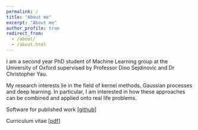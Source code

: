 ```yaml
---
permalink: /
title: "About me"
excerpt: "About me"
author_profile: true
redirect_from: 
  - /about/
  - /about.html
---
```

I am a second year PhD student of Machine Learning group at the University of Oxford supervised by Professor Dino Sejdinovic and Dr Christopher Yau. 

My research interests lie in the field of kernel methods, Gaussian processes and deep learning. In particular, I am interested in how these approaches can be combined and applied onto real life problems. 

Software for published work [[github](https://github.com/hcllaw)]

Curriculum vitae [[pdf](http://hcllaw.github.io/files/leon-cv-6.pdf)]

